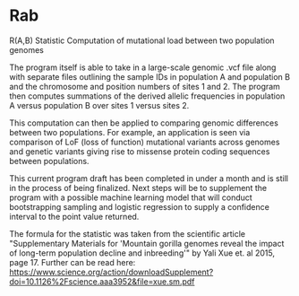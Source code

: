 # Rab
R(A,B) Statistic Computation of mutational load between two population genomes

The program itself is able to take in a large-scale genomic .vcf file along with separate files outlining the sample IDs in population A and population B and the chromosome and position numbers of sites 1 and 2. The program then computes summations of the derived allelic frequencies in population A versus population B over sites 1 versus sites 2. 

This computation can then be applied to comparing genomic differences between two populations. For example, an application is seen via comparison of LoF (loss of function) mutational variants across genomes and genetic variants giving rise to missense protein coding sequences between populations. 

This current program draft has been completed in under a month and is still in the process of being finalized. Next steps will be to supplement the program with a possible machine learning model that will conduct bootstrapping sampling and logistic regression to supply a confidence interval to the point value returned. 

The formula for the statistic was taken from the scientific article "Supplementary Materials for 'Mountain gorilla genomes reveal the impact of long-term population decline and inbreeding'" by Yali Xue et. al 2015, page 17. Further can be read here: https://www.science.org/action/downloadSupplement?doi=10.1126%2Fscience.aaa3952&file=xue.sm.pdf
